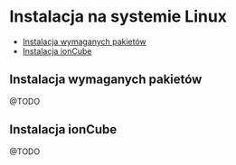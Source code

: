 # Instalacja na systemie Linux

- [Instalacja wymaganych pakietów](#packets)
- [Instalacja ionCube](#ioncube)

## Instalacja wymaganych pakietów

@TODO

## Instalacja ionCube

@TODO
